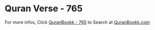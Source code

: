 # Quran Verse - 765 

For more infos, Click [QuranBookk - 765](https://www.quranbookk.com/quran/search?q=765) to Search at [QuranBookk.com](http://quranbookk.com/)